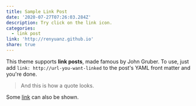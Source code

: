 ```yaml
---
title: Sample Link Post
date: '2020-07-27T07:26:03.284Z'
description: Try click on the link icon.
categories:
  - link post
link: 'http://renyuanz.github.io'
share: true
---
```


This theme supports **link posts**, made famous by John Gruber. To use, just add `link: http://url-you-want-linked` to the post's YAML front matter and you're done.

> And this is how a quote looks.

Some [link](http://renyuanz.github.io) can also be shown.
